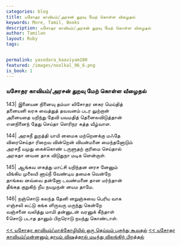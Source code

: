 ```yaml
---  
categories: blog  
title: யசோதர காவியம்/அரசன் துறவு மேற் கொள்ள வீழைதல்
keywords: More, Tamil, Books  
description: யசோதர காவியம்/அரசன் துறவு மேற் கொள்ள வீழைதல்
author: Tamilan  
layout: Ruby  
tags:     


permalink: yasodara_kaaviyam100  
featured: /images/noolkal_96_6.png  
is_book: 1
---  
```



### யசோதர காவியம்/அரசன் துறவு மேற் கொள்ள வீழைதல்

143| இனையன நினைவு தம்மா லிசோதர னகர மெய்தித்  
தனையனி லரசு வைத்துத் தவவனம் படர லுற்றான்  
அனையதை யறிந்து தேவி யவமதித் தெனைலவிடுத்தான்  
எனநினைந் தேது செய்தா ளெரிநர கத்த வீழ்வாள.

144| அரசுநீ துறத்தி யாயி னமைக மற்றெனக்கு மஃதே  
விரைசெய்தா ரிறைவ வின்றென் வியன்மனை மைந்தனோடும்  
அரசநீ யமுது கைக்கொண் டருளுதற் குரிமை செய்தால்  
அரசுதா னவன தாக விடுதுநா மடிக ளென்றாள்.

145| ஆங்கவ ளகத்து மாட்சி யறிந்தன னரச னேனும்  
வீங்கிய முலையி னாய்நீ வேண்டிய தமைக வென்றே  
தாங்கல னவ்வை தன்னோ டவண்மனை தான மர்ந்தான்  
தீங்கத குறுகிற் றீய நயமுநன் னயம தாமே.

146| நஞ்சொடு கலந்த தேனி னறுஞ்சுவை பெரிய வாக  
எஞ்சலி லட்டு கங்க ளிருவரு மருந்து கென்றே  
வஞ்சனை வலித்து மாமி தன்னுடன் வரனுக் கீந்தாள்  
¢சொடு படாத தானும் பிறரொடு நயந்து கொண்டாள்.

[<< யசோதர காவியம்/மாக்கோழியில் ஒரு தெய்வம் புகுந்து கூவுதல்](yasodara_kaaviyam99) [<< யசோதர காவியம்/மன்னனும் தாயும் விஷத்தால் மடிந்து விலங்கிற் பிறத்தல்](yasodara_kaaviyam101)


